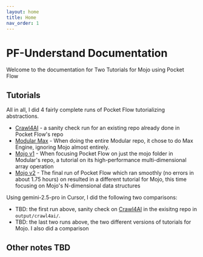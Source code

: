 ```yaml
---
layout: home
title: Home
nav_order: 1
---
```


# PF-Understand Documentation

Welcome to the documentation for Two Tutorials for Mojo using Pocket Flow

## Tutorials

All in all, I did 4 fairly complete runs of Pocket Flow tutorializing abstractions.

- [Crawl4AI](./crawl4ai/) - a sanity check run for an existing repo already done in Pocket Flow's repo
- [Modular Max](./modular_max/) - When doing the entire Modular repo, it chose to do Max Engine, ignoring Mojo almost entirely.
- [Mojo v1](./mojo-v1/) - When focusing Pocket Flow on just the mojo folder in Modular's repo, a tutorial on its high-performance multi-dimensional array operation
- [Mojo v2](./mojo-v2/) - The final run of Pocket Flow which ran smoothly (no errors in about 1.75 hours) on resulted in a different tutorial for Mojo, this time focusing on Mojo's N-dimensional data structures

Using gemini-2.5-pro in Cursor, I did the following two comparisons:
- TBD: the first run above, sanity check on [Crawl4AI](./crawl4ai/) in the exisitng repo in `output/crawl4ai/`.
- TBD: the last two runs above, the two different versions of tutorials for Mojo.
I also did a comparison 

## Other notes TBD